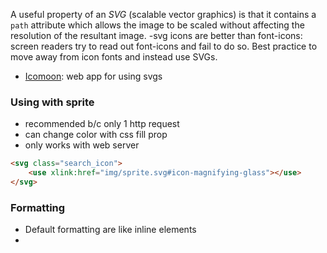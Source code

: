 A useful property of an _SVG_ (scalable vector graphics) is that it contains a `path` attribute which allows the image to be scaled without affecting the resolution of the resultant image.
-svg icons are better than font-icons: screen readers try to read out font-icons and fail to do so. Best practice to move away from icon fonts and instead use SVGs. 
- [Icomoon](https://icomoon.io/app/#/select/image): web app for using svgs


### Using with sprite
- recommended b/c only 1 http request
- can change color with css fill prop
- only works with web server
```html
<svg class="search_icon">
	<use xlink:href="img/sprite.svg#icon-magnifying-glass"></use>
</svg>
```

### Formatting
- Default formatting are like inline elements
- 